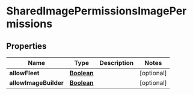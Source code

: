 

# SharedImagePermissionsImagePermissions


## Properties

| Name | Type | Description | Notes |
|------------ | ------------- | ------------- | -------------|
|**allowFleet** | [**Boolean**](Boolean.md) |  |  [optional] |
|**allowImageBuilder** | [**Boolean**](Boolean.md) |  |  [optional] |



